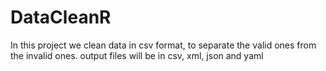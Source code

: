 # DataCleanR
In this project we clean data in csv format, to separate the valid ones from the invalid ones. output files will be in csv, xml, json and yaml
